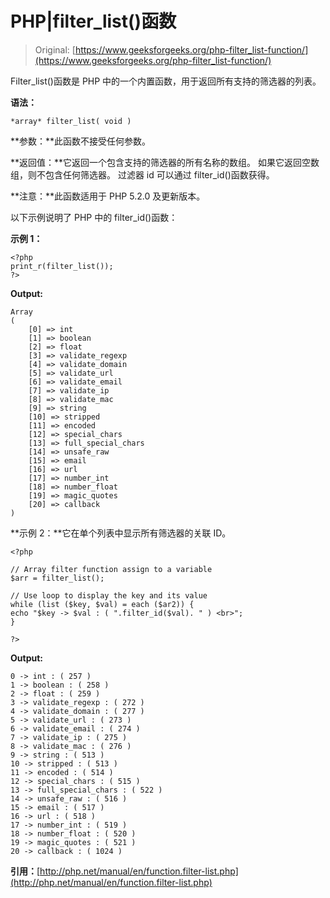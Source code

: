 # PHP|filter_list()函数

> Original: [https://www.geeksforgeeks.org/php-filter_list-function/](https://www.geeksforgeeks.org/php-filter_list-function/)

Filter_list()函数是 PHP 中的一个内置函数，用于返回所有支持的筛选器的列表。

**语法：**

```
*array* filter_list( void )
```

**参数：**此函数不接受任何参数。

**返回值：**它返回一个包含支持的筛选器的所有名称的数组。 如果它返回空数组，则不包含任何筛选器。 过滤器 id 可以通过 filter_id()函数获得。

**注意：**此函数适用于 PHP 5.2.0 及更新版本。

以下示例说明了 PHP 中的 filter_id()函数：

**示例 1：**

```
<?php
print_r(filter_list());
?>
```

**Output:**

```
Array
(
    [0] => int
    [1] => boolean
    [2] => float
    [3] => validate_regexp
    [4] => validate_domain
    [5] => validate_url
    [6] => validate_email
    [7] => validate_ip
    [8] => validate_mac
    [9] => string
    [10] => stripped
    [11] => encoded
    [12] => special_chars
    [13] => full_special_chars
    [14] => unsafe_raw
    [15] => email
    [16] => url
    [17] => number_int
    [18] => number_float
    [19] => magic_quotes
    [20] => callback
)

```

**示例 2：**它在单个列表中显示所有筛选器的关联 ID。

```
<?php

// Array filter function assign to a variable
$arr = filter_list();

// Use loop to display the key and its value
while (list ($key, $val) = each ($ar2)) {
echo "$key -> $val : ( ".filter_id($val). " ) <br>";
}

?>
```

**Output:**

```
0 -> int : ( 257 ) 
1 -> boolean : ( 258 ) 
2 -> float : ( 259 ) 
3 -> validate_regexp : ( 272 ) 
4 -> validate_domain : ( 277 ) 
5 -> validate_url : ( 273 ) 
6 -> validate_email : ( 274 ) 
7 -> validate_ip : ( 275 ) 
8 -> validate_mac : ( 276 ) 
9 -> string : ( 513 ) 
10 -> stripped : ( 513 ) 
11 -> encoded : ( 514 ) 
12 -> special_chars : ( 515 ) 
13 -> full_special_chars : ( 522 ) 
14 -> unsafe_raw : ( 516 ) 
15 -> email : ( 517 ) 
16 -> url : ( 518 ) 
17 -> number_int : ( 519 ) 
18 -> number_float : ( 520 ) 
19 -> magic_quotes : ( 521 ) 
20 -> callback : ( 1024 ) 

```

**引用：**[http://php.net/manual/en/function.filter-list.php](http://php.net/manual/en/function.filter-list.php)